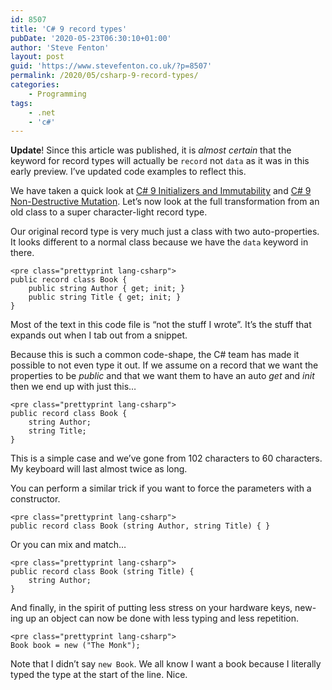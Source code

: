 ```yaml
---
id: 8507
title: 'C# 9 record types'
pubDate: '2020-05-23T06:30:10+01:00'
author: 'Steve Fenton'
layout: post
guid: 'https://www.stevefenton.co.uk/?p=8507'
permalink: /2020/05/csharp-9-record-types/
categories:
    - Programming
tags:
    - .net
    - 'c#'
---
```


**Update**! Since this article was published, it is *almost certain* that the keyword for record types will actually be `record` not `data` as it was in this early preview. I’ve updated code examples to reflect this.

We have taken a quick look at [C# 9 Initializers and Immutability](https://www.stevefenton.co.uk/2020/05/csharp-9-initializers-and-immutability/) and [C# 9 Non-Destructive Mutation](https://www.stevefenton.co.uk/2020/05/csharp-9-non-destructive-mutation/). Let’s now look at the full transformation from an old class to a super character-light record type.

Our original record type is very much just a class with two auto-properties. It looks different to a normal class because we have the `data` keyword in there.

```
<pre class="prettyprint lang-csharp">
public record class Book {
    public string Author { get; init; }
    public string Title { get; init; }
}
```

Most of the text in this code file is “not the stuff I wrote”. It’s the stuff that expands out when I tab out from a snippet.

Because this is such a common code-shape, the C# team has made it possible to not even type it out. If we assume on a record that we want the properties to be *public* and that we want them to have an auto *get* and *init* then we end up with just this…

```
<pre class="prettyprint lang-csharp">
public record class Book {
    string Author;
    string Title;
}
```

This is a simple case and we’ve gone from 102 characters to 60 characters. My keyboard will last almost twice as long.

You can perform a similar trick if you want to force the parameters with a constructor.

```
<pre class="prettyprint lang-csharp">
public record class Book (string Author, string Title) { }
```

Or you can mix and match…

```
<pre class="prettyprint lang-csharp">
public record class Book (string Title) {
    string Author;
}
```

And finally, in the spirit of putting less stress on your hardware keys, new-ing up an object can now be done with less typing and less repetition.

```
<pre class="prettyprint lang-csharp">
Book book = new ("The Monk");
```

Note that I didn’t say `new Book`. We all know I want a book because I literally typed the type at the start of the line. Nice.